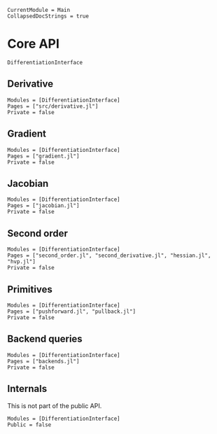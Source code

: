 ```@meta
CurrentModule = Main
CollapsedDocStrings = true
```

# Core API

```@docs
DifferentiationInterface
```

## Derivative

```@autodocs
Modules = [DifferentiationInterface]
Pages = ["src/derivative.jl"]
Private = false
```

## Gradient

```@autodocs
Modules = [DifferentiationInterface]
Pages = ["gradient.jl"]
Private = false
```

## Jacobian

```@autodocs
Modules = [DifferentiationInterface]
Pages = ["jacobian.jl"]
Private = false
```

## Second order

```@autodocs
Modules = [DifferentiationInterface]
Pages = ["second_order.jl", "second_derivative.jl", "hessian.jl", "hvp.jl"]
Private = false
```

## Primitives

```@autodocs
Modules = [DifferentiationInterface]
Pages = ["pushforward.jl", "pullback.jl"]
Private = false
```

## Backend queries

```@autodocs
Modules = [DifferentiationInterface]
Pages = ["backends.jl"]
Private = false
```

## Internals

This is not part of the public API.

```@autodocs
Modules = [DifferentiationInterface]
Public = false
```
